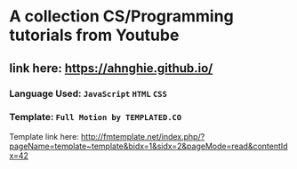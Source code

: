 # A collection CS/Programming tutorials from Youtube
## link here: <https://ahnghie.github.io/>

### Language Used: `JavaScript`  `HTML`  `CSS`  
### Template: `Full Motion by TEMPLATED.CO`  
Template link here: <http://fmtemplate.net/index.php/?pageName=template~template&bidx=1&sidx=2&pageMode=read&contentIdx=42>
